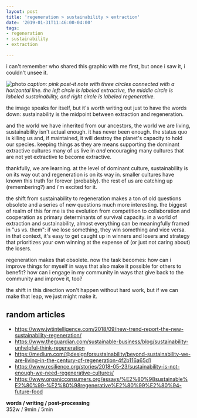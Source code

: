 ```yaml
---
layout: post
title: 'regeneration > sustainability > extraction'
date: '2019-01-31T11:46:00-04:00'
tags:
- regeneration
- sustainability 
- extraction

--- 
```


i can't remember who shared this graphic with me first, but once i saw it, i couldn't unsee it. 

![photo](https://i.imgur.com/tKkkb83.jpg)
_caption: pink post-it note with three circles connected with a horizontal line. the left circle is labeled extractive, the middle circle is labeled sustainability, and right circle is labeled regenerative._

the image speaks for itself, but it's worth writing out just to have the words down: sustainability is the midpoint between extraction and regeneration. 

and the world we have inherited from our ancestors, the world we are living, sustainability isn't actual enough. it has never been enough. the status quo is killing us and, if maintained, it will destroy the planet's capacity to hold our species. keeping things as they are means supporting the dominant extractive cultures many of us live in *and* encouraging many cultures that are not yet extractive to become extractive. 

thankfully, we are learning. at the level of dominant culture, sustainability is on its way out and regeneration is on its way in. smaller cultures have known this truth for forever (probably). the rest of us are catching up (remembering?) and i'm excited for it. 

the shift from sustainability to regeneration makes a ton of old questions obsolete and a series of new questions much more interesting. the biggest of realm of this for me is the evolution from competition to collaboration and cooperation as primary determinants of survival capacity. in a world of extraction and sustainability, almost everything can be meaningfully framed in "us vs. them": if we lose something, they win something and vice versa. in that context, it's easy to get caught up in winners and losers and strategy that prioritizes your own winning at the expense of (or just not caring about) the losers. 

regeneration makes that obsolete. now the task becomes: how can i improve things for myself in ways that also make it possible for others to benefit? how can i engage in my community in ways that give back to the community and improve it, too?

the shift in this direction won't happen without hard work, but if we can make that leap, we just might make it. 

## random articles

* https://www.jwtintelligence.com/2018/09/new-trend-report-the-new-sustainability-regeneration/
* https://www.theguardian.com/sustainable-business/blog/sustainability-unhelpful-think-regeneration
* https://medium.com/@designforsustainability/beyond-sustainability-we-are-living-in-the-century-of-regeneration-4f2b116a65d1
* https://www.resilience.org/stories/2018-05-23/sustainability-is-not-enough-we-need-regenerative-cultures/
* https://www.organicconsumers.org/essays/%E2%80%98sustainable%E2%80%99-%E2%80%98regenerative%E2%80%99%E2%80%94-future-food

<!-- hyperlink bank -->


<!-- &#042; = asterisk -->
<!-- &#039; = single quote '-->

**words / writing / post-processing**  
352w / 9min / 5min